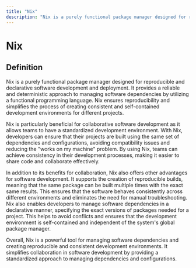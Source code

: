 ```yaml
---
title: "Nix"
description: "Nix is a purely functional package manager designed for reproducible and declarative software development and deployment. It provides a reliable and deterministic approach to managing software dependencies by utilizing a functional programming language. Nix ensures reproducibility and simplifies the process of creating consistent and self-contained development environments for different projects."
---
```


# Nix

## Definition

Nix is a purely functional package manager designed for reproducible and declarative software development and deployment. It provides a reliable and deterministic approach to managing software dependencies by utilizing a functional programming language. Nix ensures reproducibility and simplifies the process of creating consistent and self-contained development environments for different projects.

Nix is particularly beneficial for collaborative software development as it allows teams to have a standardized development environment. With Nix, developers can ensure that their projects are built using the same set of dependencies and configurations, avoiding compatibility issues and reducing the "works on my machine" problem. By using Nix, teams can achieve consistency in their development processes, making it easier to share code and collaborate effectively.

In addition to its benefits for collaboration, Nix also offers other advantages for software development. It supports the creation of reproducible builds, meaning that the same package can be built multiple times with the exact same results. This ensures that the software behaves consistently across different environments and eliminates the need for manual troubleshooting. Nix also enables developers to manage software dependencies in a declarative manner, specifying the exact versions of packages needed for a project. This helps to avoid conflicts and ensures that the development environment is self-contained and independent of the system's global package manager.

Overall, Nix is a powerful tool for managing software dependencies and creating reproducible and consistent development environments. It simplifies collaboration in software development by providing a standardized approach to managing dependencies and configurations.

